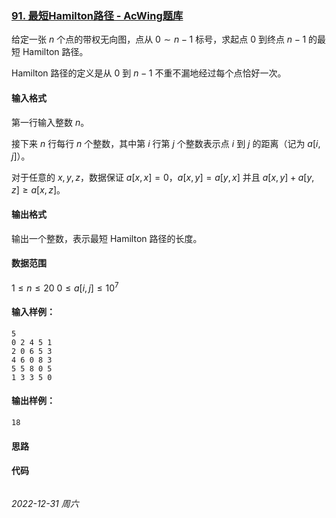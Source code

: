 ### [91. 最短Hamilton路径 - AcWing题库](https://www.acwing.com/problem/content/93/)

给定一张 $n$ 个点的带权无向图，点从 $0 \sim n−1$ 标号，求起点 $0$ 到终点 $n−1$ 的最短 Hamilton 路径。

Hamilton 路径的定义是从 $0$ 到 $n−1$ 不重不漏地经过每个点恰好一次。

#### 输入格式

第一行输入整数 $n$。

接下来 $n$ 行每行 $n$ 个整数，其中第 $i$ 行第 $j$ 个整数表示点 $i$ 到 $j$ 的距离（记为 $a[i,j]$）。

对于任意的 $x,y,z$，数据保证 $a[x,x]=0，a[x,y]=a[y,x]$ 并且 $a[x,y]+a[y,z] \geq a[x,z]$。

#### 输出格式

输出一个整数，表示最短 Hamilton 路径的长度。

#### 数据范围

$1 \leq n \leq 20$
$0 \leq a[i,j] \leq 10^7$

#### 输入样例：

```
5
0 2 4 5 1
2 0 6 5 3
4 6 0 8 3
5 5 8 0 5
1 3 3 5 0
```

#### 输出样例：

```
18
```

#### 思路



#### 代码

```cpp
```


*2022-12-31 周六*